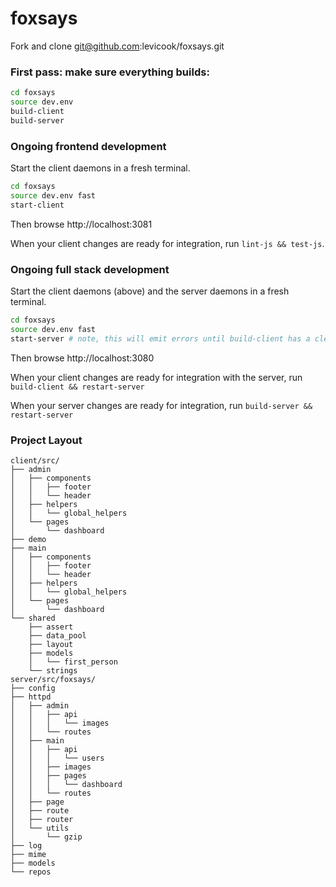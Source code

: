 foxsays
=======

Fork and clone git@github.com:levicook/foxsays.git


### First pass: make sure everything builds:

```bash
cd foxsays
source dev.env
build-client
build-server
```


### Ongoing frontend development

Start the client daemons in a fresh terminal.

```bash
cd foxsays
source dev.env fast
start-client
```

Then browse http://localhost:3081

When your client changes are ready for integration, run `lint-js && test-js`.


### Ongoing full stack development

Start the client daemons (above) and the server daemons in a fresh terminal.

```bash
cd foxsays
source dev.env fast
start-server # note, this will emit errors until build-client has a clean run
```

Then browse http://localhost:3080

When your client changes are ready for integration with the server, run `build-client && restart-server`

When your server changes are ready for integration, run `build-server && restart-server`

### Project Layout

```
client/src/
├── admin
│   ├── components
│   │   ├── footer
│   │   └── header
│   ├── helpers
│   │   └── global_helpers
│   └── pages
│       └── dashboard
├── demo
├── main
│   ├── components
│   │   ├── footer
│   │   └── header
│   ├── helpers
│   │   └── global_helpers
│   └── pages
│       └── dashboard
└── shared
    ├── assert
    ├── data_pool
    ├── layout
    ├── models
    │   └── first_person
    └── strings
server/src/foxsays/
├── config
├── httpd
│   ├── admin
│   │   ├── api
│   │   │   └── images
│   │   └── routes
│   ├── main
│   │   ├── api
│   │   │   └── users
│   │   ├── images
│   │   ├── pages
│   │   │   └── dashboard
│   │   └── routes
│   ├── page
│   ├── route
│   ├── router
│   └── utils
│       └── gzip
├── log
├── mime
├── models
└── repos

```
